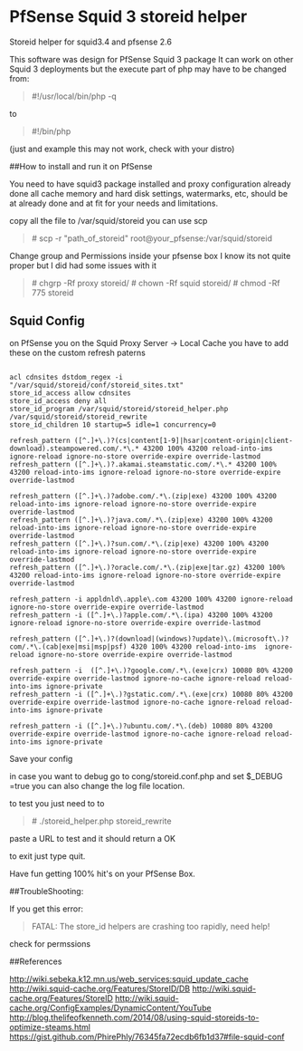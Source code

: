 # PfSense Squid 3 storeid helper
Storeid helper for squid3.4 and pfsense 2.6

This software was design for PfSense Squid 3 package
It can work on other Squid 3 deployments but the execute part of php
may have to be changed from:
>\#!/usr/local/bin/php -q

to

>\#!/bin/php

(just and example this may not work, check with your distro)


##How to install and run it on PfSense

You need to have squid3 package installed and proxy configuration already done
all cache memory and hard disk settings, watermarks, etc, should be at already done
and at fit for your needs and limitations.

copy all the file to /var/squid/storeid
you can use scp

> \# scp -r "path_of_storeid" root@your_pfsense:/var/squid/storeid

Change group and Permissions inside your pfsense box
I know its not quite proper but I did had some issues with it

> \# chgrp -Rf proxy storeid/
> \# chown -Rf squid storeid/
> \# chmod -Rf 775 storeid


## Squid Config
on PfSense you on the Squid Proxy Server -> Local Cache
you have to add these on the custom refresh paterns

```

acl cdnsites dstdom_regex -i "/var/squid/storeid/conf/storeid_sites.txt"
store_id_access allow cdnsites
store_id_access deny all
store_id_program /var/squid/storeid/storeid_helper.php /var/squid/storeid/storeid_rewrite
store_id_children 10 startup=5 idle=1 concurrency=0

refresh_pattern ([^.]+\.)?(cs|content[1-9]|hsar|content-origin|client-download).steampowered.com/.*\.* 43200 100% 43200 reload-into-ims ignore-reload ignore-no-store override-expire override-lastmod
refresh_pattern ([^.]+\.)?.akamai.steamstatic.com/.*\.* 43200 100% 43200 reload-into-ims ignore-reload ignore-no-store override-expire override-lastmod

refresh_pattern ([^.]+\.)?adobe.com/.*\.(zip|exe) 43200 100% 43200 reload-into-ims ignore-reload ignore-no-store override-expire override-lastmod
refresh_pattern ([^.]+\.)?java.com/.*\.(zip|exe) 43200 100% 43200 reload-into-ims ignore-reload ignore-no-store override-expire override-lastmod
refresh_pattern ([^.]+\.)?sun.com/.*\.(zip|exe) 43200 100% 43200 reload-into-ims ignore-reload ignore-no-store override-expire override-lastmod
refresh_pattern ([^.]+\.)?oracle.com/.*\.(zip|exe|tar.gz) 43200 100% 43200 reload-into-ims ignore-reload ignore-no-store override-expire override-lastmod

refresh_pattern -i appldnld\.apple\.com 43200 100% 43200 ignore-reload ignore-no-store override-expire override-lastmod
refresh_pattern -i ([^.]+\.)?apple.com/.*\.(ipa) 43200 100% 43200 ignore-reload ignore-no-store override-expire override-lastmod
 
refresh_pattern ([^.]+\.)?(download|(windows)?update)\.(microsoft\.)?com/.*\.(cab|exe|msi|msp|psf) 4320 100% 43200 reload-into-ims  ignore-reload ignore-no-store override-expire override-lastmod
 
refresh_pattern -i  ([^.]+\.)?google.com/.*\.(exe|crx) 10080 80% 43200 override-expire override-lastmod ignore-no-cache ignore-reload reload-into-ims ignore-private
refresh_pattern -i ([^.]+\.)?gstatic.com/.*\.(exe|crx) 10080 80% 43200 override-expire override-lastmod ignore-no-cache ignore-reload reload-into-ims ignore-private
 
refresh_pattern -i ([^.]+\.)?ubuntu.com/.*\.(deb) 10080 80% 43200 override-expire override-lastmod ignore-no-cache ignore-reload reload-into-ims ignore-private

```


Save your config

in case you want to debug go to cong/storeid.conf.php and set $_DEBUG =true
you can also change the log file location.

to test you just need to to
> \# ./storeid_helper.php storeid_rewrite

paste a URL to test and it should return a OK

to exit just type quit.


Have fun getting 100% hit's on your PfSense Box.

##TroubleShooting:

If you get this error:
> FATAL: The store_id helpers are crashing too rapidly, need help!

check for permssions





##References

http://wiki.sebeka.k12.mn.us/web_services:squid_update_cache
http://wiki.squid-cache.org/Features/StoreID/DB
http://wiki.squid-cache.org/Features/StoreID
http://wiki.squid-cache.org/ConfigExamples/DynamicContent/YouTube
http://blog.thelifeofkenneth.com/2014/08/using-squid-storeids-to-optimize-steams.html
https://gist.github.com/PhirePhly/76345fa72ecdb6fb1d37#file-squid-conf
